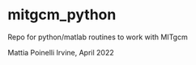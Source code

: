 # mitgcm_python
Repo for python/matlab routines to work with MITgcm


Mattia Poinelli
Irvine, April 2022
